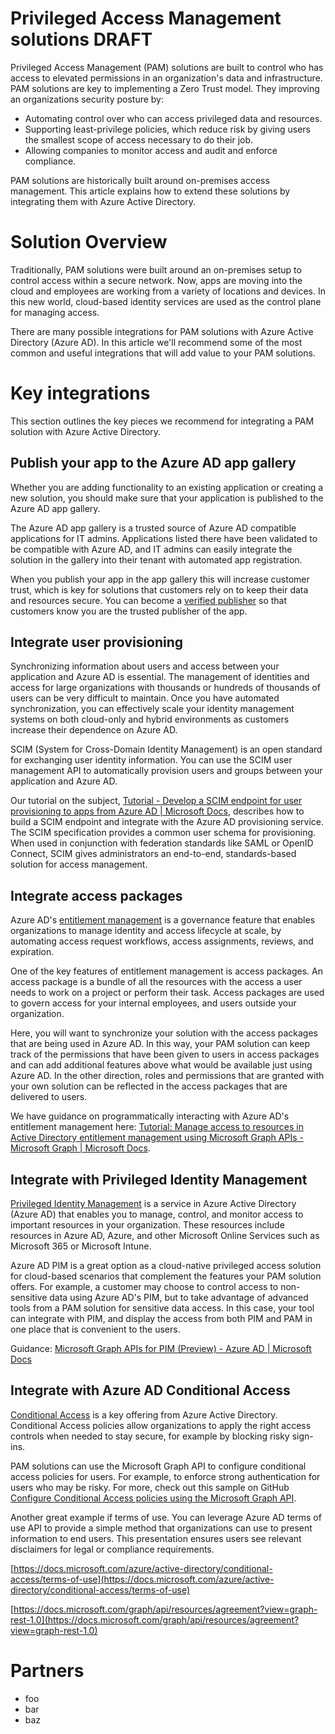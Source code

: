 # Privileged Access Management solutions DRAFT

Privileged Access Management (PAM) solutions are built to control who has access to elevated permissions in an organization's data and infrastructure. PAM solutions are key to implementing a Zero Trust model. They improving an organizations security posture by:

- Automating control over who can access privileged data and resources.
- Supporting least-privilege policies, which reduce risk by giving users the smallest scope of access necessary to do their job.
- Allowing companies to monitor access and audit and enforce compliance.

PAM solutions are historically built around on-premises access management. This article explains how to extend these solutions by integrating them with Azure Active Directory.

# Solution Overview

Traditionally, PAM solutions were built around an on-premises setup to control access within a secure network. Now, apps are moving into the cloud and employees are working from a variety of locations and devices. In this new world, cloud-based identity services are used as the control plane for managing access.

There are many possible integrations for PAM solutions with Azure Active Directory (Azure AD). In this article we'll recommend some of the most common and useful integrations that will add value to your PAM solutions.

# Key integrations

This section outlines the key pieces we recommend for integrating a PAM solution with Azure Active Directory.

## Publish your app to the Azure AD app gallery

Whether you are adding functionality to an existing application or creating a new solution, you should make sure that your application is published to the Azure AD app gallery.

The Azure AD app gallery is a trusted source of Azure AD compatible applications for IT admins. Applications listed there have been validated to be compatible with Azure AD, and IT admins can easily integrate the solution in the gallery into their tenant with automated app registration.

When you publish your app in the app gallery this will increase customer trust, which is key for solutions that customers rely on to keep their data and resources secure. You can become a [verified publisher](https://docs.microsoft.com/azure/active-directory/develop/publisher-verification-overview) so that customers know you are the trusted publisher of the app.

## Integrate user provisioning

Synchronizing information about users and access between your application and Azure AD is essential. The management of identities and access for large organizations with thousands or hundreds of thousands of users can be very difficult to maintain. Once you have automated synchronization, you can effectively scale your identity management systems on both cloud-only and hybrid environments as customers increase their dependence on Azure AD.

SCIM (System for Cross-Domain Identity Management) is an open standard for exchanging user identity information. You can use the SCIM user management API to automatically provision users and groups between your application and Azure AD.

Our tutorial on the subject, [Tutorial - Develop a SCIM endpoint for user provisioning to apps from Azure AD | Microsoft Docs](https://docs.microsoft.com/azure/active-directory/app-provisioning/use-scim-to-provision-users-and-groups), describes how to build a SCIM endpoint and integrate with the Azure AD provisioning service. The SCIM specification provides a common user schema for provisioning. When used in conjunction with federation standards like SAML or OpenID Connect, SCIM gives administrators an end-to-end, standards-based solution for access management.

## Integrate access packages

Azure AD's [entitlement management](https://docs.microsoft.com/azure/active-directory/governance/entitlement-management-overview) is a governance feature that enables organizations to manage identity and access lifecycle at scale, by automating access request workflows, access assignments, reviews, and expiration.

One of the key features of entitlement management is access packages. An access package is a bundle of all the resources with the access a user needs to work on a project or perform their task. Access packages are used to govern access for your internal employees, and users outside your organization.

Here, you will want to synchronize your solution with the access packages that are being used in Azure AD. In this way, your PAM solution can keep track of the permissions that have been given to users in access packages and can add additional features above what would be available just using Azure AD. In the other direction, roles and permissions that are granted with your own solution can be reflected in the access packages that are delivered to users.

We have guidance on programmatically interacting with Azure AD's entitlement management here: [Tutorial: Manage access to resources in Active Directory entitlement management using Microsoft Graph APIs - Microsoft Graph | Microsoft Docs](https://docs.microsoft.com/graph/tutorial-access-package-api?toc=/azure/active-directory/governance/toc.json&amp;bc=/azure/active-directory/governance/breadcrumb/toc.json).

## Integrate with Privileged Identity Management

[Privileged Identity Management](https://docs.microsoft.com/azure/active-directory/privileged-identity-management/pim-configure) is a service in Azure Active Directory (Azure AD) that enables you to manage, control, and monitor access to important resources in your organization. These resources include resources in Azure AD, Azure, and other Microsoft Online Services such as Microsoft 365 or Microsoft Intune.

Azure AD PIM is a great option as a cloud-native privileged access solution for cloud-based scenarios that complement the features your PAM solution offers. For example, a customer may choose to control access to non-sensitive data using Azure AD's PIM, but to take advantage of advanced tools from a PAM solution for sensitive data access. In this case, your tool can integrate with PIM, and display the access from both PIM and PAM in one place that is convenient to the users.

Guidance: [Microsoft Graph APIs for PIM (Preview) - Azure AD | Microsoft Docs](https://docs.microsoft.com/azure/active-directory/privileged-identity-management/pim-apis)

## Integrate with Azure AD Conditional Access

[Conditional Access](https://docs.microsoft.com/azure/active-directory/conditional-access/overview) is a key offering from Azure Active Directory. Conditional Access policies allow organizations to apply the right access controls when needed to stay secure, for example by blocking risky sign-ins.

PAM solutions can use the Microsoft Graph API to configure conditional access policies for users. For example, to enforce strong authentication for users who may be risky. For more, check out this sample on GitHub [Configure Conditional Access policies using the Microsoft Graph API](https://github.com/Azure-Samples/azure-ad-conditional-access-apis/tree/main/01-configure/graphapi).

Another great example if terms of use. You can leverage Azure AD terms of use API to provide a simple method that organizations can use to present information to end users. This presentation ensures users see relevant disclaimers for legal or compliance requirements.

[https://docs.microsoft.com/azure/active-directory/conditional-access/terms-of-use](https://docs.microsoft.com/azure/active-directory/conditional-access/terms-of-use)

[https://docs.microsoft.com/graph/api/resources/agreement?view=graph-rest-1.0](https://docs.microsoft.com/graph/api/resources/agreement?view=graph-rest-1.0)

# Partners

- foo
- bar
- baz